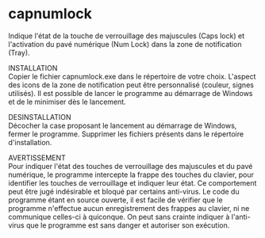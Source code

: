 # capnumlock

Indique l'état de la touche de verrouillage des majuscules (Caps lock) et l'activation
du pavé numérique (Num Lock) dans la zone de notification (Tray).

INSTALLATION<br>
Copier le fichier capnumlock.exe dans le répertoire de votre choix.
L'aspect des icons de la zone de notification peut être personnalisé (couleur, signes utilisés).
Il est possible de lancer le programme au démarrage de Windows et de le minimiser dès le lancement.

DESINSTALLATION<br>
Décocher la case proposant le lancement au démarrage de Windows, fermer le programme. Supprimer
les fichiers présents dans le répertoire d'installation.

AVERTISSEMENT<br>
Pour indiquer l'état des touches de verrouillage des majuscules et du pavé numérique, le programme
intercepte la frappe des touches du clavier, pour identifier les touches de verrouillage et
indiquer leur état. Ce comportement peut être jugé indésirable et bloqué par certains anti-virus.
Le code du programme étant en source ouverte, il est facile de vérifier que le programme
n'effectue aucun enregistrement des frappes au clavier, ni ne communique celles-ci à quiconque.
On peut sans crainte indiquer à l'anti-virus que le programme est sans danger et autoriser son exécution.


